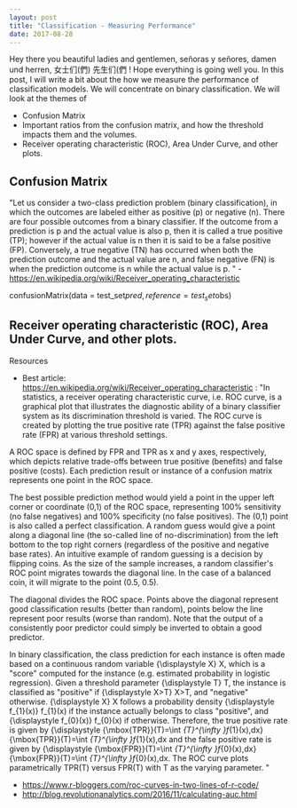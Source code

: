 ```yaml
---
layout: post
title: "Classification - Measuring Performance"
date: 2017-08-28
---
```


Hey there you beautiful ladies and gentlemen, señoras y señores, damen und herren, 女士们(們) 先生们(們 ! Hope everything is going well you.
In this post, I will write a bit about the how we measure the performance of classification models. We will concentrate on binary 
classification. We will look at the themes of

* Confusion Matrix
* Important ratios from the confusion matrix, and how the threshold impacts them and the volumes.
* Receiver operating characteristic (ROC), Area Under Curve, and other plots.



## Confusion Matrix
"Let us consider a two-class prediction problem (binary classification), in which the outcomes are labeled either as positive (p) or negative (n). There are four possible outcomes from a binary classifier. If the outcome from a prediction is p and the actual value is also p, then it is called a true positive (TP); however if the actual value is n then it is said to be a false positive (FP). Conversely, a true negative (TN) has occurred when both the prediction outcome and the actual value are n, and false negative (FN) is when the prediction outcome is n while the actual value is p.
" - https://en.wikipedia.org/wiki/Receiver_operating_characteristic


confusionMatrix(data = test_set$pred, reference = test_set$obs)



## Receiver operating characteristic (ROC), Area Under Curve, and other plots.
Resources
* Best article: https://en.wikipedia.org/wiki/Receiver_operating_characteristic : 
"In statistics, a receiver operating characteristic curve, i.e. ROC curve, is a graphical plot that illustrates the 
diagnostic ability of a binary classifier system as its discrimination threshold is varied.
The ROC curve is created by plotting the true positive rate (TPR) against the false positive rate (FPR) at various threshold settings.

A ROC space is defined by FPR and TPR as x and y axes, respectively, which depicts relative trade-offs between true 
positive (benefits) and false positive (costs). Each prediction result or instance of a confusion matrix represents one point in the
ROC space.

The best possible prediction method would yield a point in the upper left corner or coordinate (0,1) 
of the ROC space, representing 100% sensitivity (no false negatives) and 100% specificity (no false positives). 
The (0,1) point is also called a perfect classification. A random guess would give a point along a diagonal line
(the so-called line of no-discrimination) from the left bottom to the top right corners (regardless of the 
positive and negative base rates). An intuitive example of random guessing is a decision by flipping coins.
As the size of the sample increases, a random classifier's ROC point migrates towards the diagonal line. In the 
case of a balanced coin, it will migrate to the point (0.5, 0.5).

The diagonal divides the ROC space. Points above the diagonal represent good classification results (better than random), 
points below the line represent poor results (worse than random). Note that the output of a consistently poor predictor 
could simply be inverted to obtain a good predictor.

In binary classification, the class prediction for each instance is often made based on a continuous random variable
{\displaystyle X} X, which is a "score" computed for the instance (e.g. estimated probability in logistic regression). 
Given a threshold parameter {\displaystyle T} T,
the instance is classified as "positive" if {\displaystyle X>T} X>T, and "negative" otherwise. {\displaystyle X} X 
 follows a probability density {\displaystyle f_{1}(x)} f_{1}(x) if the instance actually belongs to class "positive",
 and {\displaystyle f_{0}(x)} f_{0}(x) if otherwise. Therefore, the true positive rate is given by
 {\displaystyle {\mbox{TPR}}(T)=\int _{T}^{\infty }f_{1}(x)\,dx} {\mbox{TPR}}(T)=\int _{T}^{\infty }f_{1}(x)\,dx and 
 the false positive rate is given by
 {\displaystyle {\mbox{FPR}}(T)=\int _{T}^{\infty }f_{0}(x)\,dx} {\mbox{FPR}}(T)=\int _{T}^{\infty }f_{0}(x)\,dx. 
 The ROC curve plots parametrically TPR(T) versus FPR(T) with T as the varying parameter.
"
* https://www.r-bloggers.com/roc-curves-in-two-lines-of-r-code/
* http://blog.revolutionanalytics.com/2016/11/calculating-auc.html
